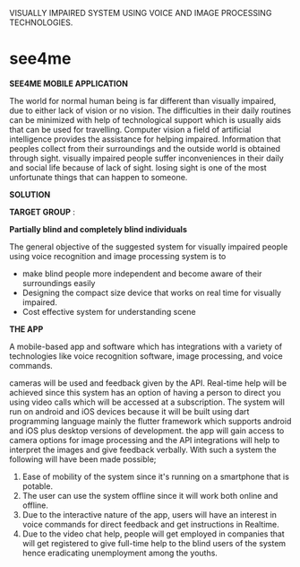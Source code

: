 
VISUALLY IMPAIRED SYSTEM USING VOICE AND   IMAGE PROCESSING TECHNOLOGIES. 
# see4me

**SEE4ME MOBILE APPLICATION**

The world for normal human being is far different than visually impaired, due to either lack of vision or no vision. The difficulties in their daily routines can be minimized with help of technological support which is usually aids that can be used for travelling. Computer vision a field of artificial intelligence provides the assistance for helping impaired. 
Information that peoples collect from their surroundings and the outside world is obtained through sight. visually impaired people suffer inconveniences in their daily and social life because of lack of sight. losing sight is one of the most unfortunate things that can happen to someone. 

**SOLUTION**

**TARGET GROUP** :

**Partially blind and completely blind individuals**

The general objective of the suggested system for visually impaired people using voice recognition and image processing system is to

- make blind people more independent and become aware of their surroundings easily
- Designing the compact size device that works on real time for visually impaired. 
- Cost effective system for understanding scene

**THE APP**

A mobile-based app and software which has integrations with a variety of technologies like voice recognition software, image processing, and voice commands.

cameras will be used and feedback given by the API. 
Real-time help will be achieved since this system has an option of having a person to direct you using video calls which will be accessed at a subscription.
The system will run on android and iOS devices because it will be built using dart programming language mainly the flutter framework which supports android and iOS plus desktop versions of development. the app will gain access to camera options for image processing and the API integrations will help to interpret the images and give feedback verbally. With such a system the following will have been made possible;
  1.	Ease of mobility of the system since it's running on a smartphone that is potable.
  2.	The user can use the system offline since it will work both online and offline.
  3.	Due to the interactive nature of the app, users will have an interest in voice commands for direct feedback and get instructions in Realtime.
  4.	Due to the video chat help, people will get employed in companies that will get registered to give full-time help to the blind users of the system hence eradicating unemployment among the youths.
